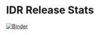 # IDR Release Stats

[![Binder](https://mybinder.org/badge_logo.svg)](https://mybinder.org/v2/gist/manics/07f5acc81bed5959acef400c27f6eee8/HEAD?urlpath=lab%2Ftree%2Fidr-release-stats.ipynb)
